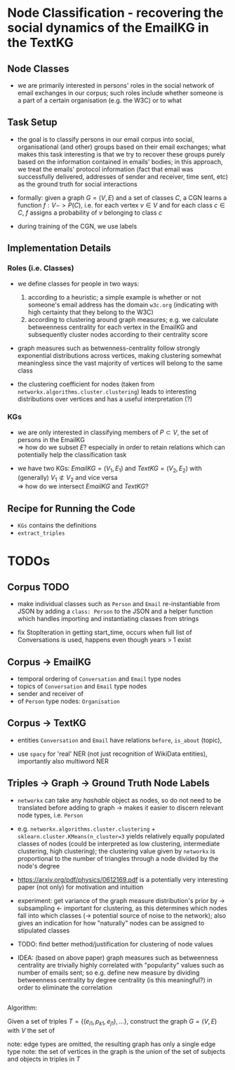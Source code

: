 # Node Classification - recovering the social dynamics of the EmailKG in the TextKG


## Node Classes

- we are primarily interested in persons' roles in the social network of email exchanges in our corpus; such roles include whether someone is a part of a certain organisation (e.g. the W3C) or to what  



## Task Setup

- the goal is to classify persons in our email corpus into social, organisational (and other) groups based on their email exchanges; what makes this task interesting is that we try to recover these groups purely based on the information contained in emails' bodies; in this approach, we treat the emails' protocol information (fact that email was successfully delivered, addresses of sender and receiver, time sent, etc) as the ground truth for social interactions

- formally: given a graph $G = (V, E)$ and a set of classes $C$, a CGN learns a function $f: V -> P(C)$, i.e. for each vertex $v \in V$ and for each class $c \in C$, $f$ assigns a probability of $v$ belonging to class $c$

- during training of the CGN, we use labels 


## Implementation Details


### Roles (i.e. Classes)


- we define classes for people in two ways:
  1. according to a heuristic; a simple example is whether or not someone's email address has the domain `w3c.org` (indicating with high certainty that they belong to the W3C)
  2. according to clustering around graph measures; e.g. we calculate betweenness centrality for each vertex in the EmailKG and subsequently cluster nodes according to their centrality score



- graph measures such as betwenness-centrality follow strongly exponential distributions across vertices, making clustering somewhat meaningless since the vast majority of vertices will belong to the same class

- the clustering coefficient for nodes (taken from `networkx.algorithms.cluster.clustering`) leads to interesting distributions over vertices and has a useful interpretation (?)





### KGs

- we are only interested in classifying members of $P \subset V$, the set of persons in the EmailKG <br>
 => how do we subset $E$? especially in order to retain relations which can potentially help the classification task
 
- we have two KGs: $EmailKG = (V_1, E_1)$ and $TextKG = (V_2, E_2)$ with (generally) $V_1 \not\subset V_2$ and vice versa <br>
 => how do we intersect $EmailKG$ and $TextKG$?
 

 


## Recipe for Running the Code

- `KGs` contains the definitions 
- `extract_triples` 

# TODOs

## Corpus TODO

- make individual classes such as `Person` and `Email` re-instantiable from JSON by adding a `class: Person` to the JSON and a helper function which handles importing and instantiating classes from strings

- fix StopIteration in getting start_time, occurs when full list of Conversations is used, happens even though years > 1 exist

## Corpus -> EmailKG

- temporal ordering of `Conversation` and `Email` type nodes
- topics of `Conversation` and `Email` type nodes
- sender and receiver of 
- of `Person` type nodes: `Organisation`


## Corpus -> TextKG

 - entities `Conversation` and `Email` have relations `before`, `is_about` (topic), 
 
 - use `spacy` for 'real' NER (not just recognition of WikiData entities), importantly also multiword NER

## Triples -> Graph -> Ground Truth Node Labels


- `networkx` can take any _hashable_ object as nodes, so do not need to be translated before adding to graph -> makes it easier to discern relevant node types, i.e. `Person`


- e.g. `networkx.algorithms.cluster.clustering` + `sklearn.cluster.KMeans(n_cluster=3` yields relatively equally populated classes of nodes (could be interpreted as low clustering, intermediate clustering, high clustering); the clustering value given by `networkx` is proportional to the number of triangles through a node divided by the node's degree

- https://arxiv.org/pdf/physics/0612169.pdf is a potentially very interesting paper (not only) for motivation and intuition

- experiment: get variance of the graph measure distribution's prior by -> subsampling <- important for clustering, as this determines which nodes fall into which classes (-> potential source of noise to the network); also gives an indication for how "naturally" nodes can be assigned to stipulated classes

- TODO: find better method/justification for clustering of node values

- IDEA: (based on above paper) graph measures such as betweenness centrality are trivially highly correlated with "popularity" values such as number of emails sent; so e.g. define new measure by dividing betweenness centrality by degree centrality (is this meaningful?) in order to eliminate the correlation


##

Algorithm: 

Given a set of triples $T = \{(e_{i1}, p_{k1}, e_{j1}), ...\}$, construct the graph $G = (V, E)$ with $V$ the set of 

note: edge types are omitted, the resulting graph has only a single edge type
note: the set of vertices in the graph is the union of the set of subjects and objects in triples in $T$
